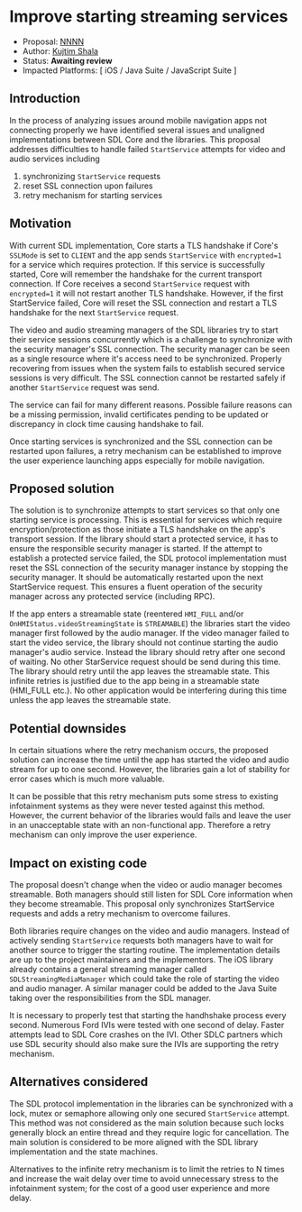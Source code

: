 # Improve starting streaming services

* Proposal: [NNNN](NNNN-improve-starting-streaming-services.md)
* Author: [Kujtim Shala](https://github.com/smartdevicelink/kshala-ford)
* Status: **Awaiting review**
* Impacted Platforms: [ iOS / Java Suite / JavaScript Suite ]

## Introduction

In the process of analyzing issues around mobile navigation apps not connecting properly we have identified several issues and unaligned implementations between SDL Core and the libraries. This proposal addresses difficulties to handle failed `StartService` attempts for video and audio services including
1. synchronizing `StartService` requests
2. reset SSL connection upon failures
3. retry mechanism for starting services

## Motivation

With current SDL implementation, Core starts a TLS handshake if Core's `SSLMode` is set to `CLIENT` and the app sends `StartService` with `encrypted=1` for a service which requires protection. If this service is successfully started, Core will remember the handshake for the current transport connection. If Core receives a second `StartService` request with `encrypted=1` it will not restart another TLS handshake. However, if the first StartService failed, Core will reset the SSL connection and restart a TLS handshake for the next `StartService` request.

The video and audio streaming managers of the SDL libraries try to start their service sessions concurrently which is a challenge to synchronize with the security manager's SSL connection. The security manager can be seen as a single resource where it's access need to be synchronized. Properly recovering from issues when the system fails to establish secured service sessions is very difficult. The SSL connection cannot be restarted safely if another `StartService` request was send.

The service can fail for many different reasons. Possible failure reasons can be a missing permission, invalid certificates pending to be updated or discrepancy in clock time causing handshake to fail.

Once starting services is synchronized and the SSL connection can be restarted upon failures, a retry mechanism can be established to improve the user experience launching apps especially for mobile navigation.

## Proposed solution

The solution is to synchronize attempts to start services so that only one starting service is processing. This is essential for services which require encryption/protection as those initiate a TLS handshake on the app's transport session. If the library should start a protected service, it has to ensure the responsible security manager is started. If the attempt to establish a protected service failed, the SDL protocol implementation must reset the SSL connection of the security manager instance by stopping the security manager. It should be automatically restarted upon the next StartService request. This ensures a fluent operation of the security manager across any protected service (including RPC).

If the app enters a streamable state (reentered `HMI_FULL` and/or `OnHMIStatus.videoStreamingState` is `STREAMABLE`) the libraries start the video manager first followed by the audio manager. If the video manager failed to start the video service, the library should not continue starting the audio manager's audio service. Instead the library should retry after one second of waiting. No other StarService request should be send during this time. The library should retry until the app leaves the streamable state. This infinite retries is justified due to the app being in a streamable state (HMI_FULL etc.). No other application would be interfering during this time unless the app leaves the streamable state.

## Potential downsides

In certain situations where the retry mechanism occurs, the proposed solution can increase the time until the app has started the video and audio stream for up to one second. However, the libraries gain a lot of stability for error cases which is much more valuable.

It can be possible that this retry mechanism puts some stress to existing infotainment systems as they were never tested against this method. However, the current behavior of the libraries would fails and leave the user in an unacceptable state with an non-functional app. Therefore a retry mechanism can only improve the user experience.

## Impact on existing code

The proposal doesn't change when the video or audio manager becomes streamable. Both managers should still listen for SDL Core information when they become streamable. This proposal only synchronizes StartService requests and adds a retry mechanism to overcome failures.

Both libraries require changes on the video and audio managers. Instead of actively sending `StartService` requests both managers have to wait for another source to trigger the starting routine. The implementation details are up to the project maintainers and the implementors. The iOS library already contains a general streaming manager called `SDLStreamingMediaManager` which could take the role of starting the video and audio manager. A similar manager could be added to the Java Suite taking over the responsibilities from the SDL manager.

It is necessary to properly test that starting the handhshake process every second. Numerous Ford IVIs were tested with one second of delay. Faster attempts lead to SDL Core crashes on the IVI. Other SDLC partners which use SDL security should also make sure the IVIs are supporting the retry mechanism.

## Alternatives considered

The SDL protocol implementation in the libraries can be synchronized with a lock, mutex or semaphore allowing only one secured `StartService` attempt. This method was not considered as the main solution because such locks generally block an entire thread and they require logic for cancellation. The main solution is considered to be more aligned with the SDL library implementation and the state machines.

Alternatives to the infinite retry mechanism is to limit the retries to N times and increase the wait delay over time to avoid unnecessary stress to the infotainment system; for the cost of a good user experience and more delay.
